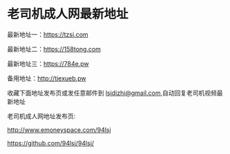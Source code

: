 # 老司机成人网最新地址

最新地址一：https://tzsj.com

最新地址二：https://158tong.com

最新地址三：https://784e.pw

备用地址：http://tiexueb.pw

收藏下面地址发布页或发任意邮件到 lsjdizhi@gmail.com,自动回复老司机视频最新地址

老司机成人网地址发布页:

http://www.emoneyspace.com/94lsj

https://github.com/94lsj/94lsj/
